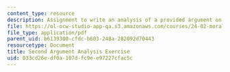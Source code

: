 ```yaml
---
content_type: resource
description: Assignment to write an analysis of a provided argument on animal rights.
file: https://ol-ocw-studio-app-qa.s3.amazonaws.com/courses/24-02-moral-problems-and-the-good-life-fall-2008/033cd26edf0a107dfc9ee97227cfac5c_assn_2.pdf
file_type: application/pdf
parent_uid: b6139300-cfdc-b603-248a-282092d70443
resourcetype: Document
title: Second Argument Analysis Exercise
uid: 033cd26e-df0a-107d-fc9e-e97227cfac5c
---
```

